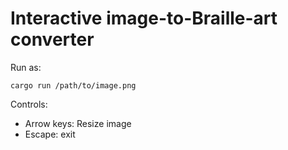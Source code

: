# Interactive image-to-Braille-art converter

Run as:

```
cargo run /path/to/image.png
```

Controls:
- Arrow keys: Resize image
- Escape: exit

